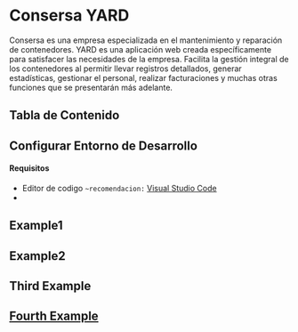 # Consersa YARD
Consersa es una empresa especializada en el mantenimiento y reparación de contenedores. YARD es una aplicación web creada específicamente para satisfacer las necesidades de la empresa. Facilita la gestión integral de los contenedores al permitir llevar registros detallados, generar estadísticas, gestionar el personal, realizar facturaciones y muchas otras funciones que se presentarán más adelante.


## Tabla de Contenido

## Configurar Entorno de Desarrollo
#### Requisitos
- Editor de codigo `~recomendacion:`  [Visual Studio Code](https://code.visualstudio.com/)
- 
## Example1
## Example2
## Third Example
## [Fourth Example](http://www.fourthexample.com)
